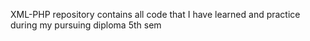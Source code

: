 XML-PHP repository contains all code that I have learned and practice during my pursuing diploma 5th sem 
